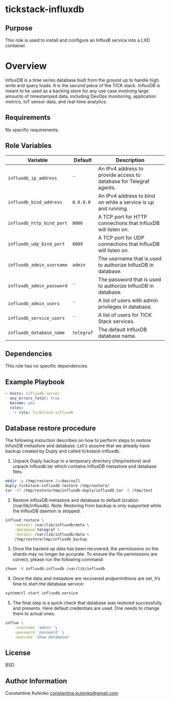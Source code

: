 # tickstack-influxdb

## Purpose

This role is used to install and configure an InfluxB service into a LXD container.

# Overview

InfluxDB is a time series database built from the ground up to handle high write and query loads. It is the second piece of the TICK stack. InfluxDB is meant to be used as a backing store for any use case involving large amounts of timestamped data, including DevOps monitoring, application metrics, IoT sensor data, and real-time analytics.

## Requirements

No specific requirements.

## Role Variables

| Variable | Default | Description |
|----------|---------|-------------|
|`influxdb_ip_address`|``| An IPv4 address to provide access to database for Telegraf agents. |
|`influxdb_bind_address`|`0.0.0.0`| An IPv4 address to bind on while a service is up and running. |
|`influxdb_http_bind_port`|`8086`| A TCP port for HTTP connections that InfluxDB will listen on. |
|`influxdb_udp_bind_port`|`8089`| A TCP port for UDP connections that InfluxDB will listen on. |
|`influxdb_admin_username`|`admin`| The username that is used to authorize InfluxDB in database. |
|`influxdb_admin_password`|``| The password that is used to authorize InfluxDB in database. |
|`influxdb_admin_users`|``| A list of users with admin privileges in database. |
|`influxdb_service_users`|``| A list of users for TICK Stack services. |
|`influxdb_database_name`|`telegraf`| The default InfluxDB database name. |

## Dependencies

This role has no specific dependencies.

## Example Playbook

````yaml
- hosts: influxdb-server
  any_errors_fatal: true
  become: yes
  roles:
    - role: tickstack-influxdb
````

## Database restore procedure

The following instuction describes on how to perform steps to restore InfulxDB metastore and database.
Let's assume that we already have backup created by Duply and called tickstack-influxdb.

1. Unpack Duply backup to a temporary directory (/tmp/restore) and unpack influxdb.tar which contains InfluxDB metastore and database files.

````bash
mkdir -p /tmp/restore 2>/dev/null
duply tickstack-influxdb restore /tmp/restore/
tar -xf /tmp/restore/tmp/influxdb-duply/influxdb.tar -C /tmp/test
````

2. Restore InfluxDB metastore and database to default location (/var/lib/influxdb).
   Note: Restoring from backup is only supported while the InfluxDB daemon is stopped.

````bash
influxd restore \
	-metadir /var/lib/influxdb/meta \
	-database telegraf \
	-datadir /var/lib/influxdb/data \
	/tmp/restore/tmp/influxdb_backup
````

3. Once the backed up data has been recovered, the permissions on the shards may no longer be accurate.
   To ensure the file permissions are correct, please run the following command:

````bash
chown -R influxdb:influxdb /var/lib/influxdb
````

4. Once the data and metastore are recovered andpermittions are set, it’s time to start the database service:

````bash
systemctl start influxdb.service
````

5. The final step is a quick check that database was restored successfully and presents.
   Here default credentials are used. One needs to change them to actual ones.

````bash
influx \
    -username 'admin' \
    -password 'password' \
    -execute 'show databases'
````

## License

BSD

## Author Information

Constantine Kutenko <constantine.kutenko@gmail.com>
